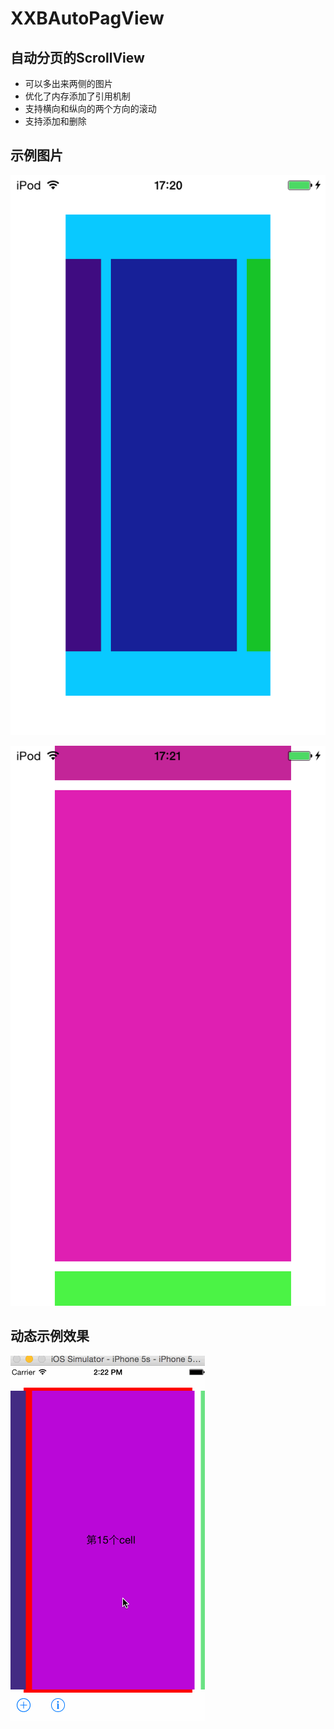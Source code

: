 # XXBAutoPagView
## 自动分页的ScrollView
 * 可以多出来两侧的图片
 * 优化了内存添加了引用机制
 * 支持横向和纵向的两个方向的滚动
 * 支持添加和删除
 
## 示例图片<br>

![image](./image/1.PNG)<br>

![image](./image/2.PNG)<br>

## 动态示例效果
![image](./image/autoPageView.gif)<br>
